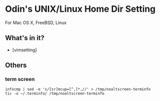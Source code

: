 # Odin's UNIX/Linux Home Dir Setting

For Mac OS X, FreeBSD, Linux


## What's in it?
* [vimsetting]

## Others

### term screen

    infocmp | sed -e 's/[sr]mcup=[^,]*,//' > /tmp/noaltscreen-terminfo
    tic -o ~/.terminfo/ /tmp/noaltscreen-terminfo
